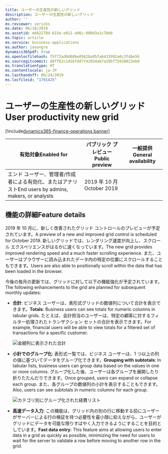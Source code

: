 ```yaml
---
title: ユーザーの生産性の新しいグリッド
description: ユーザーの生産性の新しいグリッド
author: ''
ms.reviewer: sericks
ms.date: 06/18/2019
ms.assetid: e662278d-615e-e911-a96c-000d3a1c7bbb
ms.topic: article
ms.service: business-applications
ms.author: jasongre
dynamics365pdf: true
ms.openlocfilehash: f5f72ad9d08be0562ba95fa6433992a0c2f4be56
ms.sourcegitcommit: d6ff62c145bfdd7742034a67a29bf75938823eb0
ms.translationtype: HT
ms.contentlocale: ja-JP
ms.lasthandoff: 06/24/2019
ms.locfileid: "1701425"
---
```

# <a name="user-productivity-new-grid"></a><span data-ttu-id="21a70-103">ユーザーの生産性の新しいグリッド</span><span class="sxs-lookup"><span data-stu-id="21a70-103">User productivity new grid</span></span>
[!include[dynamics365-finance-operations banner](../includes/dynamics365-finance-operations.md)]

| <span data-ttu-id="21a70-104">有効対象</span><span class="sxs-lookup"><span data-stu-id="21a70-104">Enabled for</span></span>    |  <span data-ttu-id="21a70-105">パブリック プレビュー</span><span class="sxs-lookup"><span data-stu-id="21a70-105">Public preview</span></span> | <span data-ttu-id="21a70-106">一般提供</span><span class="sxs-lookup"><span data-stu-id="21a70-106">General availability</span></span> | 
| ---------- | ---------- |---------- |
|<span data-ttu-id="21a70-107">エンド ユーザー、管理者/作成者による有効化、またはアナリスト</span><span class="sxs-lookup"><span data-stu-id="21a70-107">End users by admins, makers, or analysts</span></span>|<span data-ttu-id="21a70-108">2019 年 10 月</span><span class="sxs-lookup"><span data-stu-id="21a70-108">October 2019</span></span>| |



<!--note from editor: In first sentence below, should "October 2019" be "2019 release wave 2"?  -->



## <a name="feature-details"></a><span data-ttu-id="21a70-109">機能の詳細</span><span class="sxs-lookup"><span data-stu-id="21a70-109">Feature details</span></span>
<!--feature detail start -->
<span data-ttu-id="21a70-110">2019 年 10 月に、新しく改善されたグリッド コントロールのプレビューが予定されています。</span><span class="sxs-lookup"><span data-stu-id="21a70-110">A preview of a new and improved grid control is scheduled for October 2019.</span></span> <span data-ttu-id="21a70-111">新しいグリッドでは、レンダリング速度が向上し、スクロール エクスペリエンスがはるかに速くなっています。</span><span class="sxs-lookup"><span data-stu-id="21a70-111">The new grid provides improved rendering speed and a much faster scrolling experience.</span></span> <span data-ttu-id="21a70-112">また、ユーザーはブラウザーに読み込まれたデータ内の特定の位置にスクロールすることもできます。</span><span class="sxs-lookup"><span data-stu-id="21a70-112">Users are also able to positionally scroll within the data that has been loaded in the browser.</span></span> 

<span data-ttu-id="21a70-113">今後の毎月の更新では、グリッドに対して以下の機能強化が予定されています。</span><span class="sxs-lookup"><span data-stu-id="21a70-113">The following enhancements to the grid are planned for subsequent monthly updates:</span></span>

- <span data-ttu-id="21a70-114">**合計**: ビジネス ユーザーは、表形式グリッドの数値列について合計を表示できます。</span><span class="sxs-lookup"><span data-stu-id="21a70-114">**Totals**: Business users can see totals for numeric columns in tabular grids.</span></span> <span data-ttu-id="21a70-115">たとえば、会計担当のユーザーは、特定の顧客に対するフィルター処理されたトランザクション セットの合計を表示できます。</span><span class="sxs-lookup"><span data-stu-id="21a70-115">For example, financial users will be able to view totals for a filtered set of transactions for a specific customer.</span></span> 

  ![金額列に表示された合計](media/user-productivity-new-grid-1.png "")

- <span data-ttu-id="21a70-117">**小計でのグループ化**: 表形式一覧では、ビジネス ユーザーは、1 つ以上の列の値に基づいてデータをグループ化できます。</span><span class="sxs-lookup"><span data-stu-id="21a70-117">**Grouping with subtotals**: In tabular lists, business users can group data based on the values in one or more columns.</span></span> <span data-ttu-id="21a70-118">グループ化した後、ユーザーは各グループを展開したり折りたたんだりできます。</span><span class="sxs-lookup"><span data-stu-id="21a70-118">Once grouped, users can expand or collapse each group.</span></span> <span data-ttu-id="21a70-119">また、各グループの数値列の小計を表示することもできます。</span><span class="sxs-lookup"><span data-stu-id="21a70-119">Also, users can see subtotals in numeric columns for each group.</span></span> 

  ![カテゴリ別にグループ化された経費リスト](media/user-productivity-new-grid-2.png "") 

- <span data-ttu-id="21a70-121">**高速データ入力**: この機能は、グリッド内の別の行に移動する前にユーザーがサーバーによる行の検証を待つ必要性を最小限に抑えながら、ユーザーがグリッドにデータを可能な限りすばやく入力できるようにすることを目的としています。</span><span class="sxs-lookup"><span data-stu-id="21a70-121">**Fast data entry**: This feature aims at allowing users to enter data in a grid as quickly as possible, minimizing the need for users to wait for the server to validate a row before moving to another row in the grid.</span></span>
<!--feature detail end -->










